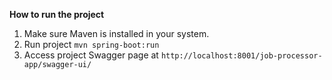 **How to run the project**
1.  Make sure Maven is installed in your system.
2.  Run project `mvn spring-boot:run`
3.  Access project Swagger page at `http://localhost:8001/job-processor-app/swagger-ui/`
